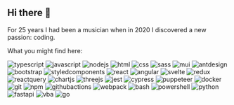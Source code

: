 <h2>Hi there <span>&#128075;</span></h2>

<p>For 25 years I had been a musician when in 2020 I discovered a new passion: coding.</p>

<p>What you might find here:</p>

  <img alt="typescript" src="https://img.shields.io/badge/TYPESCRIPT-informational?style=for-the-badge&logo=TypeScript&logoColor=white"/>
  <img alt="javascript" src="https://img.shields.io/badge/JAVASCRIPT-informational?style=for-the-badge&logo=JavaScript&logoColor=white"/>
  <img alt="nodejs" src="https://img.shields.io/badge/NODEJS-informational?style=for-the-badge&logo=node.js&logoColor=white"/>
  <img alt="html" src="https://img.shields.io/badge/HTML5-informational?style=for-the-badge&logo=HTML5&logoColor=white"/>
  <img alt="css" src="https://img.shields.io/badge/CSS3-informational?style=for-the-badge&logo=CSS3&logoColor=white"/>
  <img alt="sass" src="https://img.shields.io/badge/SASS-informational?style=for-the-badge&logo=Sass&logoColor=white"/>
  <img alt="mui" src="https://img.shields.io/badge/MUI-informational?style=for-the-badge&logo=Mui&logoColor=white"/>
  <img alt="antdesign" src="https://img.shields.io/badge/ANT%20DESIGN-informational?style=for-the-badge&logo=Antdesign&logoColor=white"/>
  <img alt="bootstrap" src="https://img.shields.io/badge/BOOTSTRAP-informational?style=for-the-badge&logo=Bootstrap&logoColor=white"/>
  <img alt="styledcomponents" src="https://img.shields.io/badge/STYLED%20COMPONENTS-informational?style=for-the-badge&logo=Styled-components&logoColor=white"/>
  <img alt="react" src="https://img.shields.io/badge/REACT-informational?style=for-the-badge&logo=React&logoColor=white"/>
  <img alt="angular" src="https://img.shields.io/badge/ANGULAR-informational?style=for-the-badge&logo=Angular&logoColor=white"/>
  <img alt="svelte" src="https://img.shields.io/badge/SVELTE-informational?style=for-the-badge&logo=Svelte&logoColor=white"/>
  <img alt="redux" src="https://img.shields.io/badge/REDUX-informational?style=for-the-badge&logo=Redux&logoColor=white"/>
  <img alt="reactquery" src="https://img.shields.io/badge/REACTQUERY-informational?style=for-the-badge&logo=ReactQuery&logoColor=white"/>
  <img alt="chartjs" src="https://img.shields.io/badge/CHARTJS-informational?style=for-the-badge&logo=chart.js&logoColor=white"/>
  <img alt="threejs" src="https://img.shields.io/badge/THREEJS-informational?style=for-the-badge&logo=three.js&logoColor=white"/>
  <img alt="jest" src="https://img.shields.io/badge/JEST-informational?style=for-the-badge&logo=Jest&logoColor=white"/>
  <img alt="cypress" src="https://img.shields.io/badge/CYPRESS-informational?style=for-the-badge&logo=Cypress&logoColor=white"/>
  <img alt="puppeteer" src="https://img.shields.io/badge/PUPPETEER-informational?style=for-the-badge&logo=Puppeteer&logoColor=white"/>
  <img alt="docker" src="https://img.shields.io/badge/DOCKER-informational?style=for-the-badge&logo=Docker&logoColor=white"/>
  <img alt="git" src="https://img.shields.io/badge/GIT-informational?style=for-the-badge&logo=Git&logoColor=white"/>
  <img alt="npm" src="https://img.shields.io/badge/NPM-informational?style=for-the-badge&logo=npm&logoColor=white"/>
  <img alt="githubactions" src="https://img.shields.io/badge/GITHUB-ACTIONS-informational?style=for-the-badge&logo=GithubActions&logoColor=white"/>
  <img alt="webpack" src="https://img.shields.io/badge/WEBPACK-informational?style=for-the-badge&logo=Webpack&logoColor=white"/>
  <img alt="bash" src="https://img.shields.io/badge/BASH-informational?style=for-the-badge&logo=gnu-bash&logoColor=white"/>
  <img alt="powershell" src="https://img.shields.io/badge/POWERSHELL-informational?style=for-the-badge&logo=PowerShell&logoColor=white"/>
  <img alt="python" src="https://img.shields.io/badge/PYTHON-informational?style=for-the-badge&logo=PYTHON&logoColor=white"/>
  <img alt="fastapi" src="https://img.shields.io/badge/FASTAPI-informational?style=for-the-badge&logo=Fastapi&logoColor=white"/>
  <img alt="vba" src="https://img.shields.io/badge/VBA-informational?style=for-the-badge&logo=VBA&logoColor=white"/>
  <img alt="go" src="https://img.shields.io/badge/GO-informational?style=for-the-badge&logo=Go&logoColor=white"/>
